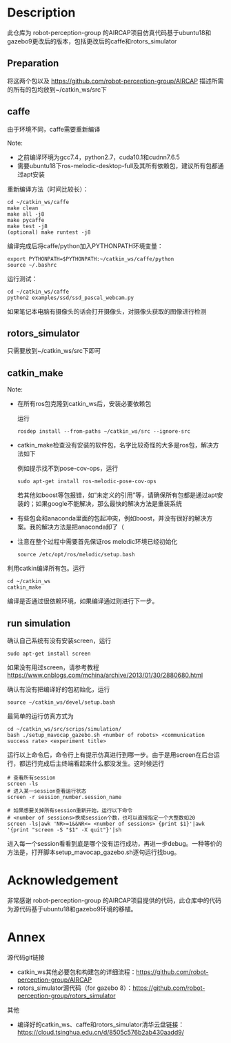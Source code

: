 # Description

此仓库为 robot-perception-group 的AIRCAP项目仿真代码基于ubuntu18和gazebo9更改后的版本，包括更改后的caffe和rotors_simulator

## Preparation

将这两个包以及 https://github.com/robot-perception-group/AIRCAP 描述所需的所有的包均放到~/catkin_ws/src下

## caffe

由于环境不同，caffe需要重新编译

Note:

* 之前编译环境为gcc7.4，python2.7，cuda10.1和cudnn7.6.5
* 需要ubuntu18下ros-melodic-desktop-full及其所有依赖包，建议所有包都通过apt安装

重新编译方法（时间比较长）：

    cd ~/catkin_ws/caffe
    make clean
    make all -j8
    make pycaffe
    make test -j8
    (optional) make runtest -j8
    
编译完成后将caffe/python加入PYTHONPATH环境变量：
    
    export PYTHONPATH=$PYTHONPATH:~/catkin_ws/caffe/python
    source ~/.bashrc

运行测试：
    
    cd ~/catkin_ws/caffe
    python2 examples/ssd/ssd_pascal_webcam.py

如果笔记本电脑有摄像头的话会打开摄像头，对摄像头获取的图像进行检测

## rotors_simulator

只需要放到~/catkin_ws/src下即可

## catkin_make

Note:

* 在所有ros包克隆到catkin_ws后，安装必要依赖包

  运行
  
      rosdep install --from-paths ~/catkin_ws/src --ignore-src

* catkin_make检查没有安装的软件包，名字比较奇怪的大多是ros包，解决方法如下

  例如提示找不到pose-cov-ops，运行

      sudo apt-get install ros-melodic-pose-cov-ops
  
  若其他如boost等包报错，如“未定义的引用”等，请确保所有包都是通过apt安装的；如果google不能解决，那么最快的解决方法是重装系统
      
* 有些包会和anaconda里面的包起冲突，例如boost，并没有很好的解决方案。我的解决方法是把anaconda卸了（

* 注意在整个过程中需要首先保证ros melodic环境已经初始化

      source /etc/opt/ros/melodic/setup.bash

利用catkin编译所有包。运行

    cd ~/catkin_ws
    catkin_make

编译是否通过很依赖环境，如果编译通过则进行下一步。

## run simulation

确认自己系统有没有安装screen，运行

    sudo apt-get install screen

如果没有用过screen，请参考教程 https://www.cnblogs.com/mchina/archive/2013/01/30/2880680.html

确认有没有把编译好的包初始化，运行

    source ~/catkin_ws/devel/setup.bash

最简单的运行仿真方式为

    cd ~/catkin_ws/src/scrips/simulation/
    bash ./setup_mavocap_gazebo.sh <number of robots> <communication success rate> <experiment title>

运行以上命令后，命令行上有提示仿真进行到哪一步。由于是用screen在后台运行，都运行完成后主终端看起来什么都没发生。这时候运行

    # 查看所有session
    screen -ls
    # 进入某一session查看运行状态
    screen -r session_number.session_name
    
    # 如果想要关掉所有session重新开始，运行以下命令
    # <number of sessions>换成session个数，也可以直接指定一个大整数如20
    screen -ls|awk 'NR>=1&&NR<= <number of sessions> {print $1}'|awk '{print "screen -S "$1" -X quit"}'|sh

进入每一个session看看到底是哪个没有运行成功，再进一步debug。一种等价的方法是，打开脚本setup_mavocap_gazebo.sh逐句运行找bug。

# Acknowledgement

非常感谢 robot-perception-group 的AIRCAP项目提供的代码，此仓库中的代码为源代码基于ubuntu18和gazebo9环境的移植。

# Annex

源代码git链接
* catkin_ws其他必要包和构建包的详细流程：https://github.com/robot-perception-group/AIRCAP
* rotors_simulator源代码（for gazebo 8）：https://github.com/robot-perception-group/rotors_simulator

其他
* 编译好的catkin_ws、caffe和rotors_simulator清华云盘链接：https://cloud.tsinghua.edu.cn/d/8505c576b2ab430aadd9/
